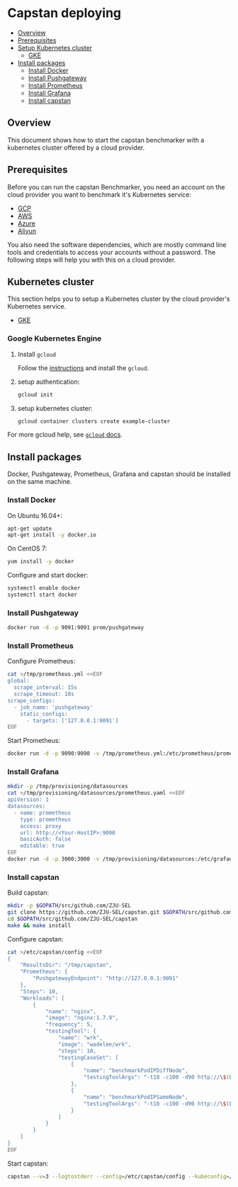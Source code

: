 # Capstan deploying

- [Overview](#overview)
- [Prerequisites](#prerequisites)
- [Setup Kubernetes cluster](#kubernetes-cluster)
    - [GKE](#google-kubernetes-engine)
- [Install packages](#install-packages)
    - [Install Docker](#install-docker)
    - [Install Pushgateway](#install-pushgateway)
    - [Install Prometheus](#install-prometheus)
    - [Install Grafana](#install-grafana)
    - [Install capstan](#install-capstan)

## Overview

This document shows how to start the capstan benchmarker with a kubernetes cluster offered by a cloud provider.

## Prerequisites

Before you can run the capstan Benchmarker, you need an account on the cloud provider you want to benchmark it's Kubernetes service:

- [GCP](https://cloud.google.com)
- [AWS](http://aws.amazon.com)
- [Azure](http://azure.microsoft.com)
- [Aliyun](http://www.aliyun.com)

You also need the software dependencies, which are mostly command line tools and credentials to access your accounts without a password. The following steps will help you with this on a cloud provider.

## Kubernetes cluster

This section helps you to setup a Kubernetes cluster by the cloud provider's Kubernetes service.

- [GKE](#google-kubernetes-engine)

### Google Kubernetes Engine

1. Install `gcloud`

    Follow the [instructions](https://developers.google.com/cloud/sdk/) and install the `gcloud`.

1. setup authentication:

    ```bash
    gcloud init
    ```

1. setup kubernetes cluster:

    ```bash
    gcloud container clusters create example-cluster
    ```

For more gcloud help, see [`gcloud` docs](https://cloud.google.com/sdk/gcloud/).

## Install packages

Docker, Pushgateway, Prometheus, Grafana and capstan should be installed on the same machine.

### Install Docker

On Ubuntu 16.04+:

```sh
apt-get update
apt-get install -y docker.io
```

On CentOS 7:

```sh
yum install -y docker
```

Configure and start docker:

```sh
systemctl enable docker
systemctl start docker
```

### Install Pushgateway

```sh
docker run -d -p 9091:9091 prom/pushgateway
```

### Install Prometheus

Configure Prometheus:

```sh
cat >/tmp/prometheus.yml <<EOF
global:
  scrape_interval: 15s
  scrape_timeout: 10s
scrape_configs:
  - job_name: 'pushgateway'
    static_configs:
      - targets: ['127.0.0.1:9091']
EOF
```

Start Prometheus:

```sh
docker run -d -p 9090:9090 -v /tmp/prometheus.yml:/etc/prometheus/prometheus.yml prom/prometheus
```

### Install Grafana

```sh
mkdir -p /tmp/provisioning/datasources
cat >/tmp/provisioning/datasources/prometheus.yaml <<EOF
apiVersion: 1
datasources:
  - name: prometheus
    type: prometheus
    access: proxy
    url: http://<Your-HostIP>:9090
    basicAuth: false
    editable: true
EOF
docker run -d -p 3000:3000 -v /tmp/provisioning/datasources:/etc/grafana/provisioning/datasources grafana/grafana
```

### Install capstan

Build capstan:

```sh
mkdir -p $GOPATH/src/github.com/ZJU-SEL
git clone https://github.com/ZJU-SEL/capstan.git $GOPATH/src/github.com/ZJU-SEL/capstan
cd $GOPATH/src/github.com/ZJU-SEL/capstan
make && make install
```

Configure capstan:

```sh
cat >/etc/capstan/config <<EOF
{
    "ResultsDir": "/tmp/capstan",
    "Prometheus": {
        "PushgatewayEndpoint": "http://127.0.0.1:9091"
    },
    "Steps": 10,
    "Workloads": [
        {
            "name": "nginx",
            "image": "nginx:1.7.9",
            "frequency": 5,
            "testingTool": {
                "name": "wrk",
                "image": "wadelee/wrk",
                "steps": 10,
                "testingCaseSet": [
                    {
                        "name": "benchmarkPodIPDiffNode",
                        "testingToolArgs": "-t10 -c100 -d90 http://\$(ENDPOINT)/"
                    },
                    {
                        "name": "benchmarkPodIPSameNode",
                        "testingToolArgs": "-t10 -c100 -d90 http://\$(ENDPOINT)/"
                    }
                ]
            }
        }
    ]
}
EOF
```

Start capstan:

```sh
capstan --v=3 --logtostderr --config=/etc/capstan/config --kubeconfig=/etc/kubernetes/admin.conf &
```